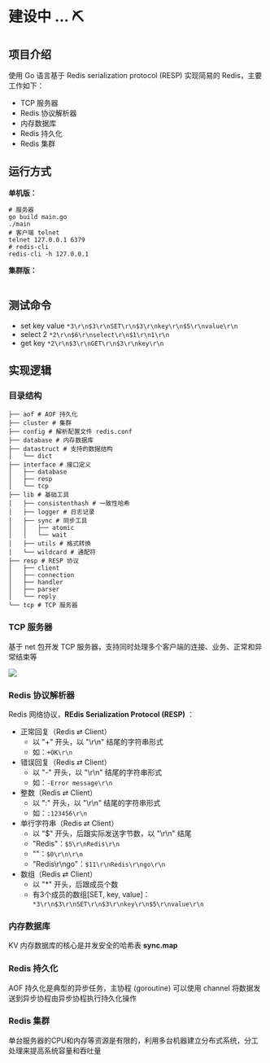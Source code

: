 # 建设中 ... ⛏
## 项目介绍

使用 Go 语言基于 Redis serialization protocol (RESP) 实现简易的 Redis，主要工作如下：

* TCP 服务器
* Redis 协议解析器
* 内存数据库
* Redis 持久化
* Redis 集群

## 运行方式

**单机版：**

```shell
# 服务器
go build main.go
./main
# 客户端 telnet
telnet 127.0.0.1 6379
# redis-cli
redis-cli -h 127.0.0.1
```

**集群版：**

```shell

```

## 测试命令

* set key value `*3\r\n$3\r\nSET\r\n$3\r\nkey\r\n$5\r\nvalue\r\n`
* select 2 `*2\r\n$6\r\nselect\r\n$1\r\n1\r\n`
* get key `*2\r\n$3\r\nGET\r\n$3\r\nkey\r\n`

## 实现逻辑

### 目录结构

```shell
├── aof # AOF 持久化
├── cluster # 集群
├── config # 解析配置文件 redis.conf
├── database # 内存数据库
├── datastruct # 支持的数据结构
│   └── dict
├── interface # 接口定义
│   ├── database
│   ├── resp
│   └── tcp
├── lib # 基础工具
│   ├── consistenthash # 一致性哈希
│   ├── logger # 日志记录
│   ├── sync # 同步工具
│   │   ├── atomic
│   │   └── wait
│   ├── utils # 格式转换
│   └── wildcard # 通配符
├── resp # RESP 协议
│   ├── client
│   ├── connection
│   ├── handler
│   ├── parser
│   └── reply
└── tcp # TCP 服务器
```

### TCP 服务器

基于 net 包开发 TCP 服务器，支持同时处理多个客户端的连接、业务、正常和异常结束等

![](https://cdn.jsdelivr.net/gh/hcjjj/blog-img/TCP.png)

### Redis 协议解析器

Redis 网络协议，**REdis SeriaIization ProtocoI (RESP)** ：
* 正常回复（Redis ⇄ Client）
  * 以 "+" 开头，以 "\r\n" 结尾的字符串形式
  * 如：`+OK\r\n`
* 错误回复（Redis ⇄ Client）
  * 以 "-" 开头，以 "\r\n" 结尾的字符串形式
  * 如：`-Error message\r\n`
* 整数（Redis ⇄ Client）
  * 以 ":" 开头，以 "\r\n" 结尾的字符串形式
  * 如：`:123456\r\n`
* 单行字符串（Redis ⇄ Client）
  * 以 "$" 开头，后跟实际发送字节数，以 "\r\n" 结尾
  * "Redis"：`$5\r\nRedis\r\n`
  * ""：`$0\r\n\r\n`
  * "Redis\r\ngo"：`$11\r\nRedis\r\ngo\r\n`
* 数组（Redis ⇄ Client）
  * 以 "*" 开头，后跟成员个数
  * 有3个成员的数组[SET, key, value]：`*3\r\n$3\r\nSET\r\n$3\r\nkey\r\n$5\r\nvalue\r\n`

### 内存数据库

KV 内存数据库的核心是并发安全的哈希表 **sync.map**

### Redis 持久化

AOF 持久化是典型的异步任务，主协程 (goroutine) 可以使用 channel 将数据发送到异步协程由异步协程执行持久化操作

### Redis 集群

单台服务器的CPU和内存等资源是有限的，利用多台机器建立分布式系统，分工处理来提高系统容量和吞吐量
